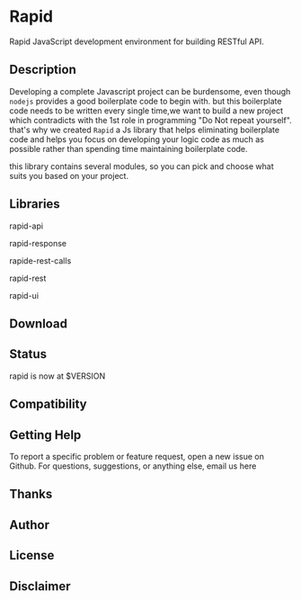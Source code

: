 # Rapid

Rapid JavaScript development environment for building RESTful API.

## Description

Developing a complete Javascript project can be burdensome, even though `nodejs` provides a good boilerplate code to begin with.
but this boilerplate code needs to be written every single time,we want to build  a new project which contradicts with the 1st role in programming "Do Not repeat yourself".
that's why we created `Rapid`  a Js library that helps eliminating boilerplate code and helps you focus on developing your logic code as much as possible rather than spending time maintaining boilerplate code.

this library contains several modules, so you can pick and choose what suits you based on your project.

## Libraries

rapid-api

rapid-response

rapide-rest-calls

rapid-rest

rapid-ui

## Download

## Status

rapid is now at $VERSION

## Compatibility

## Getting Help

 To report a specific problem or feature request, open a new issue on Github. For questions, suggestions, or anything else, email us here

## Thanks

## Author

## License

## Disclaimer
